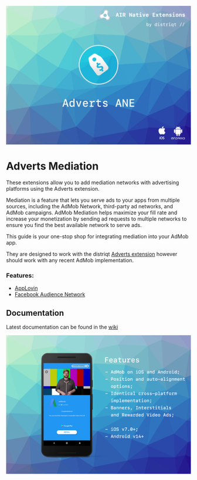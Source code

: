
![](images/hero.png)



# Adverts Mediation

These extensions allow you to add mediation networks with advertising platforms using the Adverts extension.

Mediation is a feature that lets you serve ads to your apps from multiple sources, including the AdMob Network, third-party ad networks, and AdMob campaigns. AdMob Mediation helps maximize your fill rate and increase your monetization by sending ad requests to multiple networks to ensure you find the best available network to serve ads.

This guide is your one-stop shop for integrating mediation into your AdMob app.


They are designed to work with the distriqt [Adverts extension](https://airnativeextensions.com/extension/com.distriqt.Adverts)
however should work with any recent AdMob implementation.



### Features:

- [AppLovin](https://github.com/distriqt/ANE-Adverts-Mediation/wiki/AppLovin)
- [Facebook Audience Network](https://github.com/distriqt/ANE-Adverts-Mediation/wiki/FacebookAudience)



## Documentation

Latest documentation can be found in the [wiki](https://github.com/distriqt/ANE-Adverts-Mediation/wiki)



![](images/promo.png)

